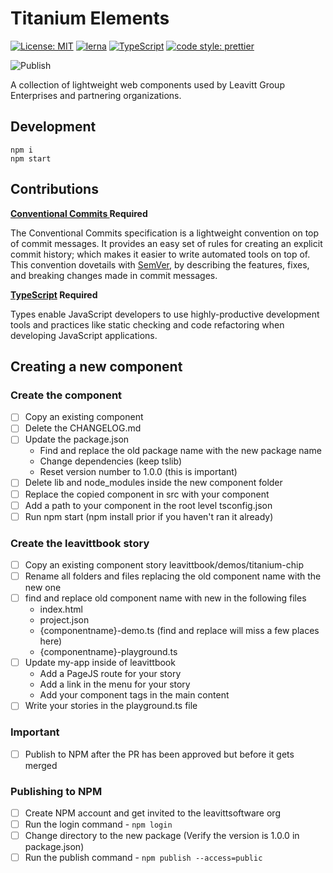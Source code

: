 # Titanium Elements

[![License: MIT](https://img.shields.io/badge/License-MIT-yellow.svg)](https://opensource.org/licenses/MIT)
[![lerna](https://img.shields.io/badge/maintained%20with-lerna-cc00ff.svg)](https://lerna.js.org/)
[![TypeScript](https://img.shields.io/badge/%3C%2F%3E-TypeScript-%230074c1.svg)](http://www.typescriptlang.org/)
[![code style: prettier](https://img.shields.io/badge/code_style-prettier-f8bc45.svg)](https://github.com/prettier/prettier)

![Publish](https://github.com/LeavittSoftware/titanium-elements/workflows/Publish/badge.svg?branch=master)

A collection of lightweight web components used by Leavitt Group Enterprises and partnering organizations.

## Development

    npm i
    npm start

## Contributions

**[Conventional Commits ](https://www.conventionalcommits.org/en/v1.0.0-beta.4/#summary) Required**

The Conventional Commits specification is a lightweight convention on top of commit messages. It provides an easy set of rules for creating an explicit commit history; which makes it easier to write automated tools on top of. This convention dovetails with [SemVer](http://semver.org/), by describing the features, fixes, and breaking changes made in commit messages.

**[TypeScript](https://www.typescriptlang.org/) Required**

Types enable JavaScript developers to use highly-productive development tools and practices like static checking and code refactoring when developing JavaScript applications.

## Creating a new component

### Create the component

- [ ] Copy an existing component
- [ ] Delete the CHANGELOG.md
- [ ] Update the package.json
  - Find and replace the old package name with the new package name
  - Change dependencies (keep tslib)
  - Reset version number to 1.0.0 (this is important)
- [ ] Delete lib and node_modules inside the new component folder
- [ ] Replace the copied component in src with your component
- [ ] Add a path to your component in the root level tsconfig.json
- [ ] Run npm start (npm install prior if you haven't ran it already)

### Create the leavittbook story

- [ ] Copy an existing component story leavittbook/demos/titanium-chip
- [ ] Rename all folders and files replacing the old component name with the new one
- [ ] find and replace old component name with new in the following files
  - index.html
  - project.json
  - {componentname}-demo.ts (find and replace will miss a few places here)
  - {componentname}-playground.ts
- [ ] Update my-app inside of leavittbook
  - Add a PageJS route for your story
  - Add a link in the menu for your story
  - Add your component tags in the main content
- [ ] Write your stories in the playground.ts file

### Important

- [ ] Publish to NPM after the PR has been approved but before it gets merged

### Publishing to NPM

- [ ] Create NPM account and get invited to the leavittsoftware org
- [ ] Run the login command - `npm login`
- [ ] Change directory to the new package (Verify the version is 1.0.0 in package.json)
- [ ] Run the publish command - `npm publish --access=public`
